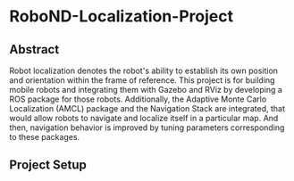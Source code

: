 # RoboND-Localization-Project
## Abstract
Robot localization denotes the robot's ability to establish its own position and orientation within the frame of reference. This project is for building mobile robots and integrating them with Gazebo and RViz by developing a ROS package for those robots. Additionally, the Adaptive Monte Carlo Localization (AMCL) package and the Navigation Stack are integrated, that would allow robots to navigate and localize itself in a particular map. And then, navigation behavior is improved by tuning parameters corresponding to these packages.

## Project Setup

